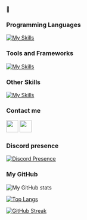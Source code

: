 👻

### Programming Languages

[![My Skills](https://skillicons.dev/icons?i=js,ts,python,java,cpp,c,cs)](https://skillicons.dev)

### Tools and Frameworks

[![My Skills](https://skillicons.dev/icons?i=vscode,visualstudio)](https://skillicons.dev)

### Other Skills

[![My Skills](https://skillicons.dev/icons?i=ae,ai,ps,pr)](https://skillicons.dev)

### Contact me

 <a href="https://discord.com/users/ndzinvlr#0" target="_blank" rel="noreferrer"><img src="https://raw.githubusercontent.com/danielcranney/readme-generator/main/public/icons/socials/discord.svg" width="32" height="32"/></a> <a href="https://www.github.com/ndzin" target="_blank" rel="noreferrer"><img src="https://raw.githubusercontent.com/danielcranney/readme-generator/main/public/icons/socials/github.svg" width="32" height="32" /></a>

 ### Discord presence

[![Discord Presence](https://lanyard.cnrad.dev/api/819036262945783808)](https://discord.com/users/819036262945783808)

### My GitHub

![My GitHub stats](https://github-readme-stats.vercel.app/api?username=ndzin&count_private=true&theme=dracula)

[![Top Langs](https://github-readme-stats.vercel.app/api/top-langs/?username=ndzin&layout=compact&theme=dracula)](https://github.com/anuraghazra/github-readme-stats)

[![GitHub Streak](https://streak-stats.demolab.com?user=ndzin&theme=dracula&hide_border=true)](https://git.io/streak-stats)
